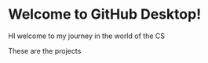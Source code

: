 # Welcome to GitHub Desktop!

HI 
welcome to my journey in the world of the CS

These are the projects 